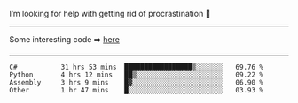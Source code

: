 I’m looking for help with getting rid of procrastination 🤔

-----

Some interesting code :arrow_right: [here](https://github.com/zhen8838/playground)

-----

<!--START_SECTION:waka-->

```text
C#           31 hrs 53 mins  █████████████████▒░░░░░░░   69.76 %
Python       4 hrs 12 mins   ██▒░░░░░░░░░░░░░░░░░░░░░░   09.22 %
Assembly     3 hrs 9 mins    █▓░░░░░░░░░░░░░░░░░░░░░░░   06.90 %
Other        1 hr 47 mins    █░░░░░░░░░░░░░░░░░░░░░░░░   03.93 %
```

<!--END_SECTION:waka-->

<!--
**zhen8838/zhen8838** is a ✨ _special_ ✨ repository because its `README.md` (this file) appears on your GitHub profile.

Here are some ideas to get you started:

- 🔭 I’m currently working on ...
- 🌱 I’m currently learning ...
- 👯 I’m looking to collaborate on ...
 ...
- 💬 Ask me about ...
- 📫 How to reach me: ...
- 😄 Pronouns: ...
- ⚡ Fun fact: ...
-->
